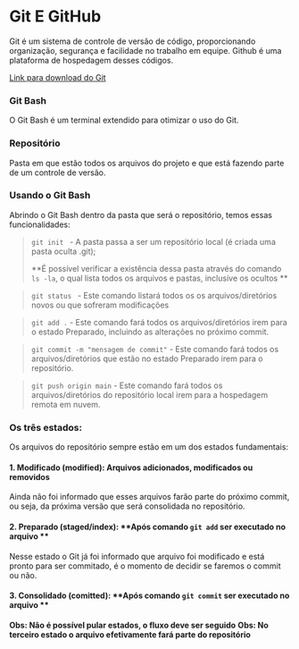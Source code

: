 # Git E GitHub

Git é um sistema de controle de versão de código, proporcionando organização, segurança 
e facilidade no trabalho em equipe. Github é uma plataforma de hospedagem desses códigos.

[Link para download do Git](https://git-scm.com/downloads) 

### Git Bash

O Git Bash é um terminal extendido para otimizar o uso do Git.

### Repositório

Pasta em que estão todos os arquivos do projeto e que está fazendo parte de um
controle de versão.

### Usando o Git Bash
Abrindo o Git Bash dentro da pasta que será o repositório, temos essas funcionalidades:

> `git init `  - A pasta passa a ser um repositório local (é criada uma pasta oculta .git);
>
> **É possível verificar a existência dessa pasta através do comando `ls -la`, o qual
> lista todos os arquivos e pastas, inclusive os ocultos ** 

> `git status `  - Este comando listará todos os os arquivos/diretórios novos 
> ou que sofreram modificações

> `git add .`  - Este comando fará todos os arquivos/diretórios irem para o estado Preparado, incluindo as alterações no próximo commit.

> `git commit -m "mensagem de commit"`  - Este comando fará todos os arquivos/diretórios que estão no estado Preparado irem para o repositório.

> `git push origin main`  - Este comando fará todos os arquivos/diretórios do repositório local irem para a hospedagem remota em nuvem.

 

### Os três estados:
Os arquivos do repositório sempre estão em um dos estados fundamentais:
#### 1. Modificado (modified): Arquivos adicionados, modificados ou removidos
Ainda não foi informado que esses arquivos farão parte do próximo commit, ou seja,
da próxima versão que será consolidada no repositório.

#### 2. Preparado (staged/index): **Após comando `git add` ser executado no arquivo **
Nesse estado o Git já foi informado que arquivo foi modificado e está pronto para ser 
commitado, é o momento de decidir se faremos o commit ou não.

#### 3. Consolidado (comitted): **Após comando `git commit` ser executado no arquivo **

**Obs: Não é possível pular estados, o fluxo deve ser seguido**
**Obs: No terceiro estado o arquivo efetivamente fará parte do repositório** 

